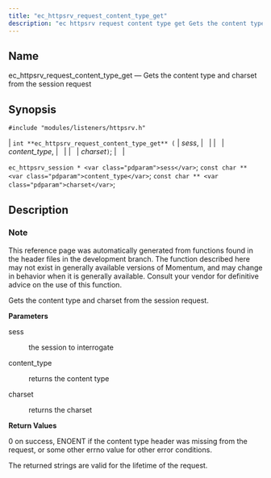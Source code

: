 ```yaml
---
title: "ec_httpsrv_request_content_type_get"
description: "ec httpsrv request content type get Gets the content type and charset from the session request int ec httpsrv request content type get sess content type charset ec httpsrv session sess const char content type const char charset This reference page was automatically generated from functions found in the header..."
---
```


<a name="apis.ec_httpsrv_request_content_type_get"></a> 
## Name

ec_httpsrv_request_content_type_get — Gets the content type and charset from the session request

## Synopsis

`#include "modules/listeners/httpsrv.h"`

| `int **ec_httpsrv_request_content_type_get** (` | <var class="pdparam">sess</var>, |   |
|   | <var class="pdparam">content_type</var>, |   |
|   | <var class="pdparam">charset</var>`)`; |   |

`ec_httpsrv_session * <var class="pdparam">sess</var>`;
`const char ** <var class="pdparam">content_type</var>`;
`const char ** <var class="pdparam">charset</var>`;<a name="idp52747712"></a> 
## Description

### Note

This reference page was automatically generated from functions found in the header files in the development branch. The function described here may not exist in generally available versions of Momentum, and may change in behavior when it is generally available. Consult your vendor for definitive advice on the use of this function.

Gets the content type and charset from the session request.

**<a name="idp52750592"></a> Parameters**

<dl class="variablelist">

<dt>sess</dt>

<dd>

the session to interrogate

</dd>

<dt>content_type</dt>

<dd>

returns the content type

</dd>

<dt>charset</dt>

<dd>

returns the charset

</dd>

</dl>

**<a name="idp52757008"></a> Return Values**

0 on success, ENOENT if the content type header was missing from the request, or some other errno value for other error conditions.

The returned strings are valid for the lifetime of the request.